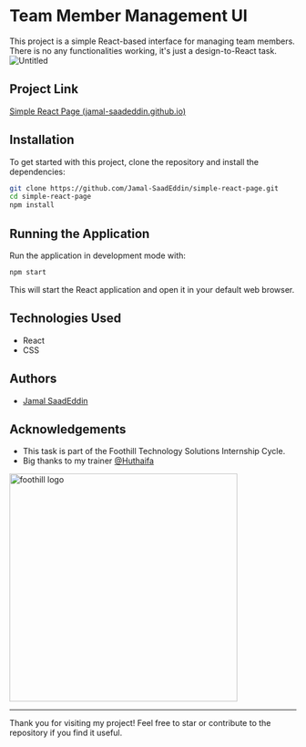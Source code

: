 # Team Member Management UI

This project is a simple React-based interface for managing team members. There is no any functionalities working, it's just a design-to-React task.
<br>
![Untitled](https://github.com/Jamal-SaadEddin/simple-react-page/assets/104212352/ba65770f-cb01-42cb-9be6-ccc669d4ed0d)

## Project Link
[Simple React Page (jamal-saadeddin.github.io)](https://jamal-saadeddin.github.io/simple-react-page/)

## Installation

To get started with this project, clone the repository and install the dependencies:

```bash
git clone https://github.com/Jamal-SaadEddin/simple-react-page.git
cd simple-react-page
npm install
```

## Running the Application

Run the application in development mode with:

```bash
npm start
```

This will start the React application and open it in your default web browser.

## Technologies Used

- React
- CSS

## Authors
- [Jamal SaadEddin](github.com/Jamal-SaadEddin)

## Acknowledgements
- This task is part of the Foothill Technology Solutions Internship Cycle.
- Big thanks to my trainer [@Huthaifa](https://github.com/Huthaifa-Dev)
<img src="https://github.com/Jamal-SaadEddin/TodoTick/assets/104212352/9d3c83b0-5ea8-46ff-93e8-f1504af9dc67" width="400" alt="foothill logo">


---

Thank you for visiting my project! Feel free to star or contribute to the repository if you find it useful.

